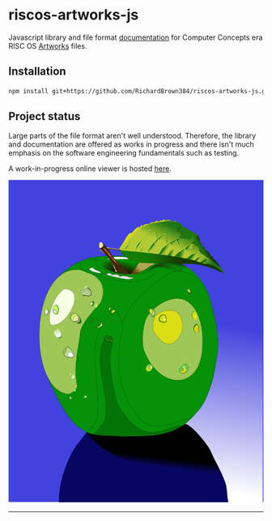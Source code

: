 # riscos-artworks-js

Javascript library and file format [documentation](docs/README.md) for Computer Concepts era 
RISC OS [Artworks][artworks-wikipedia] files.

## Installation

```bash
npm install git+https://github.com/RichardBrown384/riscos-artworks-js.git
```

## Project status

Large parts of the file format aren't well understood. Therefore, the library and documentation are offered
as works in progress and there isn't much emphasis on the software engineering fundamentals
such as testing.

A work-in-progress online viewer is hosted [here](http://richardbrown384.github.io/riscos-artworks-react).

![The Artworks Apple](./media/apple4.svg)

---
[artworks-wikipedia]: https://en.wikipedia.org/wiki/ArtWorks
